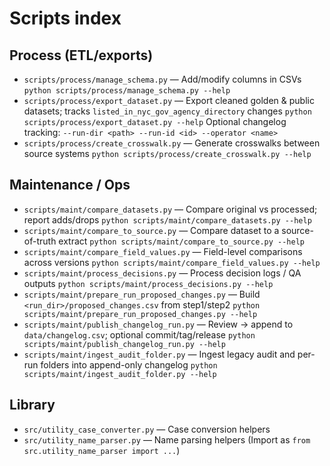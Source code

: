 # Scripts index

## Process (ETL/exports)
- `scripts/process/manage_schema.py` — Add/modify columns in CSVs
  `python scripts/process/manage_schema.py --help`
- `scripts/process/export_dataset.py` — Export cleaned golden & public datasets; tracks `listed_in_nyc_gov_agency_directory` changes
  `python scripts/process/export_dataset.py --help`
  Optional changelog tracking: `--run-dir <path> --run-id <id> --operator <name>`
- `scripts/process/create_crosswalk.py` — Generate crosswalks between source systems
  `python scripts/process/create_crosswalk.py --help`

## Maintenance / Ops
- `scripts/maint/compare_datasets.py` — Compare original vs processed; report adds/drops
  `python scripts/maint/compare_datasets.py --help`
- `scripts/maint/compare_to_source.py` — Compare dataset to a source-of-truth extract
  `python scripts/maint/compare_to_source.py --help`
- `scripts/maint/compare_field_values.py` — Field-level comparisons across versions
  `python scripts/maint/compare_field_values.py --help`
- `scripts/maint/process_decisions.py` — Process decision logs / QA outputs
  `python scripts/maint/process_decisions.py --help`
- `scripts/maint/prepare_run_proposed_changes.py` — Build `<run_dir>/proposed_changes.csv` from step1/step2
  `python scripts/maint/prepare_run_proposed_changes.py --help`
- `scripts/maint/publish_changelog_run.py` — Review → append to `data/changelog.csv`; optional commit/tag/release
  `python scripts/maint/publish_changelog_run.py --help`
- `scripts/maint/ingest_audit_folder.py` — Ingest legacy audit and per-run folders into append-only changelog
  `python scripts/maint/ingest_audit_folder.py --help`

## Library
- `src/utility_case_converter.py` — Case conversion helpers
- `src/utility_name_parser.py` — Name parsing helpers
(Import as `from src.utility_name_parser import ...`)
